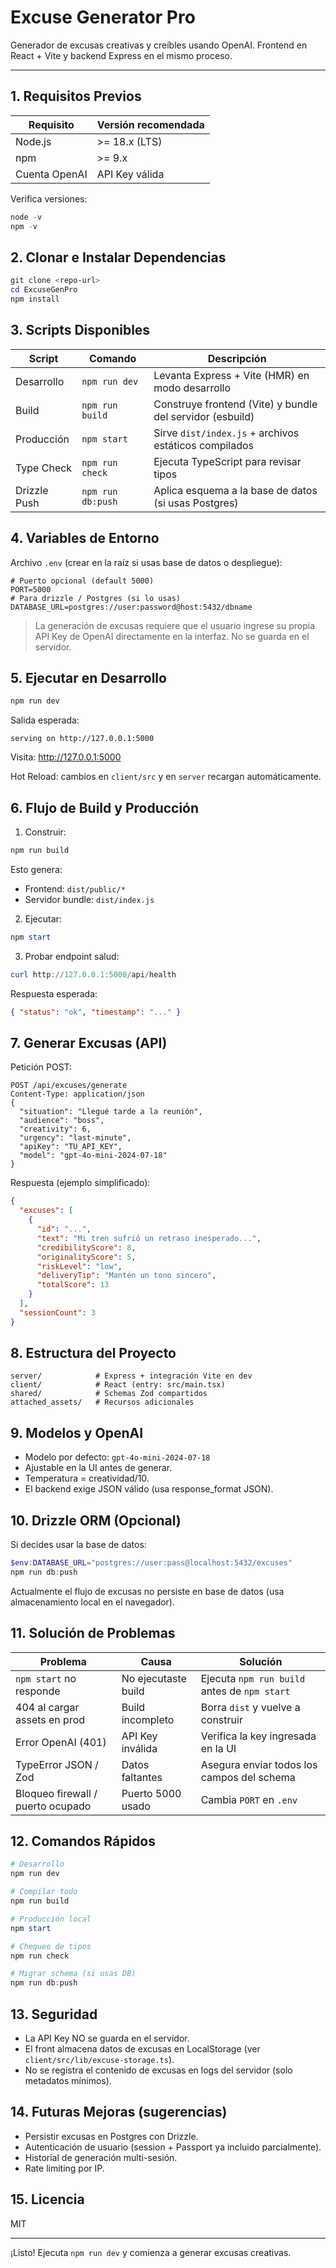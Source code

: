 # Excuse Generator Pro

Generador de excusas creativas y creíbles usando OpenAI. Frontend en React + Vite y backend Express en el mismo proceso.

---

## 1. Requisitos Previos

| Requisito     | Versión recomendada |
| ------------- | ------------------- |
| Node.js       | >= 18.x (LTS)       |
| npm           | >= 9.x              |
| Cuenta OpenAI | API Key válida      |

Verifica versiones:

```powershell
node -v
npm -v
```

## 2. Clonar e Instalar Dependencias

```powershell
git clone <repo-url>
cd ExcuseGenPro
npm install
```

## 3. Scripts Disponibles

| Script       | Comando           | Descripción                                               |
| ------------ | ----------------- | --------------------------------------------------------- |
| Desarrollo   | `npm run dev`     | Levanta Express + Vite (HMR) en modo desarrollo           |
| Build        | `npm run build`   | Construye frontend (Vite) y bundle del servidor (esbuild) |
| Producción   | `npm start`       | Sirve `dist/index.js` + archivos estáticos compilados     |
| Type Check   | `npm run check`   | Ejecuta TypeScript para revisar tipos                     |
| Drizzle Push | `npm run db:push` | Aplica esquema a la base de datos (si usas Postgres)      |

## 4. Variables de Entorno

Archivo `.env` (crear en la raíz si usas base de datos o despliegue):

```
# Puerto opcional (default 5000)
PORT=5000
# Para drizzle / Postgres (si lo usas)
DATABASE_URL=postgres://user:password@host:5432/dbname
```

> La generación de excusas requiere que el usuario ingrese su propia API Key de OpenAI directamente en la interfaz. No se guarda en el servidor.

## 5. Ejecutar en Desarrollo

```powershell
npm run dev
```

Salida esperada:

```
serving on http://127.0.0.1:5000
```

Visita: http://127.0.0.1:5000

Hot Reload: cambios en `client/src` y en `server` recargan automáticamente.

## 6. Flujo de Build y Producción

1. Construir:

```powershell
npm run build
```

Esto genera:

- Frontend: `dist/public/*`
- Servidor bundle: `dist/index.js`

2. Ejecutar:

```powershell
npm start
```

3. Probar endpoint salud:

```powershell
curl http://127.0.0.1:5000/api/health
```

Respuesta esperada:

```json
{ "status": "ok", "timestamp": "..." }
```

## 7. Generar Excusas (API)

Petición POST:

```
POST /api/excuses/generate
Content-Type: application/json
{
  "situation": "Llegué tarde a la reunión",
  "audience": "boss",
  "creativity": 6,
  "urgency": "last-minute",
  "apiKey": "TU_API_KEY",
  "model": "gpt-4o-mini-2024-07-18"
}
```

Respuesta (ejemplo simplificado):

```json
{
  "excuses": [
    {
      "id": "...",
      "text": "Mi tren sufrió un retraso inesperado...",
      "credibilityScore": 8,
      "originalityScore": 5,
      "riskLevel": "low",
      "deliveryTip": "Mantén un tono sincero",
      "totalScore": 13
    }
  ],
  "sessionCount": 3
}
```

## 8. Estructura del Proyecto

```
server/            # Express + integración Vite en dev
client/            # React (entry: src/main.tsx)
shared/            # Schemas Zod compartidos
attached_assets/   # Recursos adicionales
```

## 9. Modelos y OpenAI

- Modelo por defecto: `gpt-4o-mini-2024-07-18`
- Ajustable en la UI antes de generar.
- Temperatura = creatividad/10.
- El backend exige JSON válido (usa response_format JSON).

## 10. Drizzle ORM (Opcional)

Si decides usar la base de datos:

```powershell
$env:DATABASE_URL="postgres://user:pass@localhost:5432/excuses"
npm run db:push
```

Actualmente el flujo de excusas no persiste en base de datos (usa almacenamiento local en el navegador).

## 11. Solución de Problemas

| Problema                          | Causa               | Solución                                     |
| --------------------------------- | ------------------- | -------------------------------------------- |
| `npm start` no responde           | No ejecutaste build | Ejecuta `npm run build` antes de `npm start` |
| 404 al cargar assets en prod      | Build incompleto    | Borra `dist` y vuelve a construir            |
| Error OpenAI (401)                | API Key inválida    | Verifica la key ingresada en la UI           |
| TypeError JSON / Zod              | Datos faltantes     | Asegura enviar todos los campos del schema   |
| Bloqueo firewall / puerto ocupado | Puerto 5000 usado   | Cambia `PORT` en `.env`                      |

## 12. Comandos Rápidos

```powershell
# Desarrollo
npm run dev

# Compilar todo
npm run build

# Producción local
npm start

# Chequeo de tipos
npm run check

# Migrar schema (si usas DB)
npm run db:push
```

## 13. Seguridad

- La API Key NO se guarda en el servidor.
- El front almacena datos de excusas en LocalStorage (ver `client/src/lib/excuse-storage.ts`).
- No se registra el contenido de excusas en logs del servidor (solo metadatos mínimos).

## 14. Futuras Mejoras (sugerencias)

- Persistir excusas en Postgres con Drizzle.
- Autenticación de usuario (session + Passport ya incluido parcialmente).
- Historial de generación multi-sesión.
- Rate limiting por IP.

## 15. Licencia

MIT

---

¡Listo! Ejecuta `npm run dev` y comienza a generar excusas creativas.
